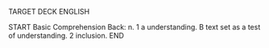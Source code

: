 TARGET DECK
ENGLISH

START
Basic
Comprehension
Back: n. 1 a understanding. B text set as a test of understanding. 2 inclusion.
END

